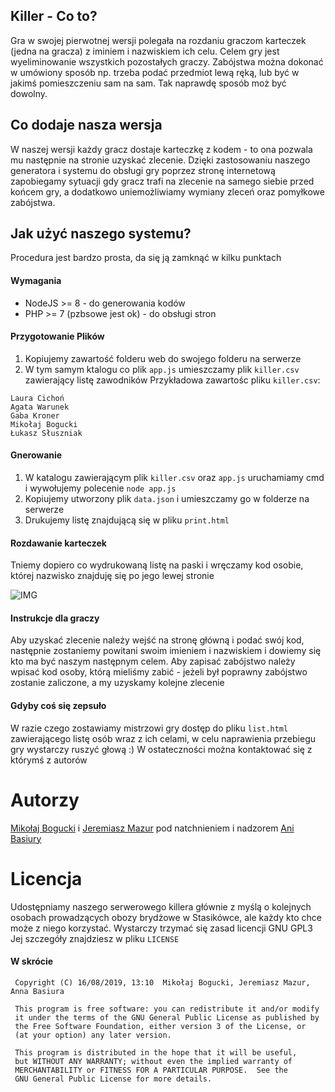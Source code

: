 ## Killer - Co to?
Gra w swojej pierwotnej wersji polegała na rozdaniu graczom karteczek (jedna na gracza) z iminiem i nazwiskiem ich celu.
Celem gry jest wyeliminowanie wszystkich pozostałych graczy.
Zabójstwa można dokonać w umówiony sposób np. trzeba podać przedmiot lewą ręką, lub być w jakimś pomieszczeniu sam na sam.
Tak naprawdę sposób moż być dowolny.

## Co dodaje nasza wersja
W naszej wersji każdy gracz dostaje karteczkę z kodem - to ona pozwala mu następnie na stronie uzyskać zlecenie.
Dzięki zastosowaniu naszego generatora i systemu do obsługi gry poprzez stronę internetową zapobiegamy sytuacji gdy gracz trafi na zlecenie na samego siebie przed końcem gry, a dodatkowo uniemożliwiamy wymiany zleceń oraz pomyłkowe zabójstwa.

## Jak użyć naszego systemu?
Procedura jest bardzo prosta, da się ją zamknąć w kilku punktach
 
#### Wymagania
* NodeJS >= 8 - do generowania kodów
* PHP >= 7 (pzbsowe jest ok) - do obsługi stron

#### Przygotowanie Plików
1. Kopiujemy zawartość folderu web do swojego folderu na serwerze
2. W tym samym ktalogu co plik `app.js` umieszczamy plik `killer.csv` zawierający listę zawodników 
Przykładowa zawartośc pliku `killer.csv`:
```csv
Laura Cichoń
Agata Warunek
Gaba Kroner
Mikołaj Bogucki
Łukasz Słuszniak
```

#### Gnerowanie 
1. W katalogu zawierającym plik `killer.csv` oraz `app.js` uruchamiamy cmd i wywołujemy polecenie `node app.js`
2. Kopiujemy utworzony plik `data.json` i umieszczamy go w folderze na serwerze
3. Drukujemy listę znajdującą się w pliku `print.html`

#### Rozdawanie karteczek
Tniemy dopiero co wydrukowaną listę na paski i wręczamy kod osobie, której nazwisko znajduję się po jego lewej stronie

![IMG](https://fedox.pl/i/1TNjePRQ8Vx6gsmV)

#### Instrukcje dla graczy
Aby uzyskać zlecenie należy wejść na stronę główną i podać swój kod, następnie zostaniemy powitani swoim imieniem i nazwiskiem i dowiemy się kto ma być naszym następnym celem.
Aby zapisać zabójstwo należy wpisać kod osoby, którą mieliśmy zabić - jeżeli był poprawny zabójstwo zostanie zaliczone, a my uzyskamy kolejne zlecenie

#### Gdyby coś się zepsuło
W razie czego zostawiamy mistrzowi gry dostęp do pliku `list.html` zawierającego listę osób wraz z ich celami, w celu naprawienia przebiegu gry wystarczy ruszyć głową :)
W ostateczności można kontaktować się z którymś z autorów

# Autorzy
[Mikołaj Bogucki](https://www.facebook.com/mmbogus) i [Jeremiasz Mazur](https://www.facebook.com/profile.php?id=100010091221795) pod natchnieniem i nadzorem [Ani Basiury](https://www.facebook.com/profile.php?id=100013693023314)

# Licencja
Udostępniamy naszego serwerowego killera głównie z myślą o kolejnych osobach prowadzących obozy brydżowe w Stasikówce,
ale każdy kto chce może z niego korzystać. Wystarczy trzymać się zasad licencji GNU GPL3
Jej szczegóły znajdziesz w pliku `LICENSE`


#### W skrócie

     Copyright (C) 16/08/2019, 13:10  Mikołaj Bogucki, Jeremiasz Mazur, Anna Basiura

     This program is free software: you can redistribute it and/or modify
     it under the terms of the GNU General Public License as published by
     the Free Software Foundation, either version 3 of the License, or
     (at your option) any later version.
 
     This program is distributed in the hope that it will be useful,
     but WITHOUT ANY WARRANTY; without even the implied warranty of
     MERCHANTABILITY or FITNESS FOR A PARTICULAR PURPOSE.  See the
     GNU General Public License for more details.

